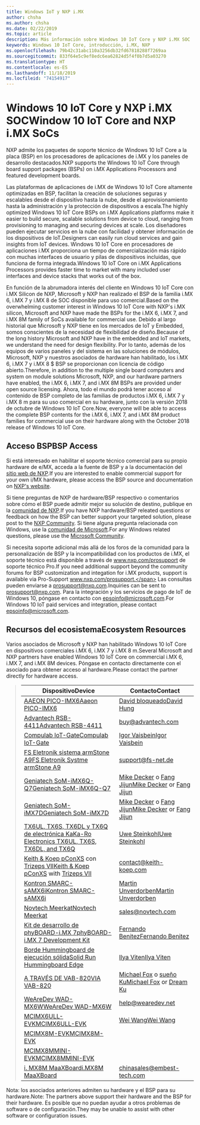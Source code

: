 ```yaml
---
title: Windows IoT y NXP i.MX
author: chsha
ms.author: chsha
ms.date: 02/22/2019
ms.topic: article
description: Más información sobre Windows 10 IoT Core y NXP i.MX SOC
keywords: Windows 10 IoT Core, introducción, i.MX, NXP
ms.openlocfilehash: 79b42c31abc110a3256db32fd67818288f7269aa
ms.sourcegitcommit: 833f64e5c9ef8edc6ea62824d5f4f0b7d5a03270
ms.translationtype: HT
ms.contentlocale: es-ES
ms.lasthandoff: 11/18/2019
ms.locfileid: "74154917"
---
```

# <a name="window-10-iot-core-and-nxp-imx-socs"></a><span data-ttu-id="003c4-104">Windows 10 IoT Core y NXP i.MX SOC</span><span class="sxs-lookup"><span data-stu-id="003c4-104">Window 10 IoT Core and NXP i.MX SoCs</span></span>

<span data-ttu-id="003c4-105">NXP admite los paquetes de soporte técnico de Windows 10 IoT Core a la placa (BSP) en los procesadores de aplicaciones de i.MX y los paneles de desarrollo destacados.</span><span class="sxs-lookup"><span data-stu-id="003c4-105">NXP supports the Windows 10 IoT Core through board support packages (BSPs) on i.MX Applications Processors and featured development boards.</span></span> 

<span data-ttu-id="003c4-106">Las plataformas de aplicaciones de i.MX de Windows 10 IoT Core altamente optimizadas en BSP, facilitan la creación de soluciones seguras y escalables desde el dispositivo hasta la nube, desde el aprovisionamiento hasta la administración y la protección de dispositivos a escala.</span><span class="sxs-lookup"><span data-stu-id="003c4-106">The highly optimized Windows 10 IoT Core BSPs on i.MX Applications platforms make it easier to build secure, scalable solutions from device to cloud, ranging from provisioning to managing and securing devices at scale.</span></span> <span data-ttu-id="003c4-107">Los diseñadores pueden ejecutar servicios en la nube con facilidad y obtener información de los dispositivos de IoT.</span><span class="sxs-lookup"><span data-stu-id="003c4-107">Designers can easily run cloud services and gain insights from IoT devices.</span></span> <span data-ttu-id="003c4-108">Windows 10 IoT Core en procesadores de aplicaciones i.MX proporciona un tiempo de comercialización más rápido con muchas interfaces de usuario y pilas de dispositivos incluidas, que funciona de forma integrada.</span><span class="sxs-lookup"><span data-stu-id="003c4-108">Windows 10 IoT Core on i.MX Applications Processors provides faster time to market with many included user interfaces and device stacks that works out of the box.</span></span>

<span data-ttu-id="003c4-109">En función de la abrumadora interés del cliente en Windows 10 IoT Core con i.MX Silicon de NXP, Microsoft y NXP han realizado el BSP de la familia i.MX 6, i.MX 7 y i.MX 8 de SOC disponible para uso comercial.</span><span class="sxs-lookup"><span data-stu-id="003c4-109">Based on the overwhelming customer interest in Windows 10 IoT Core with NXP's i.MX silicon, Microsoft and NXP have made the BSPs for the i.MX 6, i.MX 7, and i.MX 8M family of SoCs available for commercial use.</span></span> <span data-ttu-id="003c4-110">Debido al largo historial que Microsoft y NXP tiene en los mercados de IoT y Embedded, somos conscientes de la necesidad de flexibilidad de diseño.</span><span class="sxs-lookup"><span data-stu-id="003c4-110">Because of the long history Microsoft and NXP have in the embedded and IoT markets, we understand the need for design flexibility.</span></span> <span data-ttu-id="003c4-111">Por lo tanto, además de los equipos de varios paneles y del sistema en las soluciones de módulos, Microsoft, NXP y nuestros asociados de hardware han habilitado, los i.MX 6, i.MX 7 y i.MX 8 $ BSP se proporcionan con licencia de código abierto.</span><span class="sxs-lookup"><span data-stu-id="003c4-111">Therefore, in addition to the multiple single board computers and system on module solutions Microsoft, NXP, and our hardware partners have enabled, the i.MX 6, i.MX 7, and i.MX 8M BSPs are provided under open source licensing.</span></span> <span data-ttu-id="003c4-112">Ahora, todo el mundo podrá tener acceso al contenido de BSP completo de las familias de productos i.MX 6, i.MX 7 y i.MX 8 m para su uso comercial en su hardware, junto con la versión 2018 de octubre de Windows 10 IoT Core.</span><span class="sxs-lookup"><span data-stu-id="003c4-112">Now, everyone will be able to access the complete BSP contents for the i.MX 6, i.MX 7, and i.MX 8M product families for commercial use on their hardware along with the October 2018 release of Windows 10 IoT Core.</span></span>

## <a name="bsp-access"></a><span data-ttu-id="003c4-113">Acceso BSP</span><span class="sxs-lookup"><span data-stu-id="003c4-113">BSP Access</span></span>

<span data-ttu-id="003c4-114">Si está interesado en habilitar el soporte técnico comercial para su propio hardware de e/MX, acceda a la fuente de BSP y a la documentación del [sitio web de NXP](https://www.nxp.com/design/software/embedded-software/windows-10-iotIf-core-for-i.mx-applications-processors:IMXWIN10IOT).</span><span class="sxs-lookup"><span data-stu-id="003c4-114">If you are interested to enable commercial support for your own i/MX hardware, please access the BSP source and documentation on [NXP's website](https://www.nxp.com/design/software/embedded-software/windows-10-iotIf-core-for-i.mx-applications-processors:IMXWIN10IOT).</span></span> 

<span data-ttu-id="003c4-115">Si tiene preguntas de NXP de hardware/BSP respectivo o comentarios sobre cómo el BSP puede admitir mejor su solución de destino, publique en la [comunidad de NXP](https://community.nxp.com/community/imx/content?filterID=contentstatus%5Bpublished%5D%7Ecategory%5Bwindows%5D).</span><span class="sxs-lookup"><span data-stu-id="003c4-115">If you have NXP hardware/BSP releated questions or feedback on how the BSP can better support your targeted solution, please post to the [NXP Community](https://community.nxp.com/community/imx/content?filterID=contentstatus%5Bpublished%5D%7Ecategory%5Bwindows%5D).</span></span> <span data-ttu-id="003c4-116">Si tiene alguna pregunta relacionada con Windows, use la [comunidad de Microsoft](https://social.msdn.microsoft.com/forums/en-US/home?forum=WindowsIoT).</span><span class="sxs-lookup"><span data-stu-id="003c4-116">For any Windows related questions, please use the [Microsoft Community](https://social.msdn.microsoft.com/forums/en-US/home?forum=WindowsIoT).</span></span>

<span data-ttu-id="003c4-117">Si necesita soporte adicional más allá de los foros de la comunidad para la personalización de BSP y la incompatibilidad con los productos de i.MX, el soporte técnico está disponible a través de www.nxp.com/prosupport de soporte técnico Pro.</span><span class="sxs-lookup"><span data-stu-id="003c4-117">If you need additional support beyond the community forums for BSP customization and integation for i.MX products, support is available via Pro-Support www.nxp.com/prosupport.</span></span> <span data-ttu-id="003c4-118">Las consultas pueden enviarse a [prosupport@nxp.com](mailto:prosupport@nxp.com).</span><span class="sxs-lookup"><span data-stu-id="003c4-118">Inquiries can be sent to [prosupport@nxp.com](mailto:prosupport@nxp.com).</span></span> <span data-ttu-id="003c4-119">Para la integración y los servicios de pago de IoT de Windows 10, póngase en contacto con [epsoinfo@microsoft.com](mailto:epsoinfo@microsoft.com).</span><span class="sxs-lookup"><span data-stu-id="003c4-119">For Windows 10 IoT paid services and integration, please contact [epsoinfo@microsoft.com](mailto:epsoinfo@microsoft.com).</span></span>


## <a name="ecosystem-resources"></a><span data-ttu-id="003c4-120">Recursos del ecosistema</span><span class="sxs-lookup"><span data-stu-id="003c4-120">Ecosystem Resources</span></span>

<span data-ttu-id="003c4-121">Varios asociados de Microsoft y NXP han habilitado Windows 10 IoT Core en dispositivos comerciales i.MX 6, i.MX 7 y i.MX 8 m.</span><span class="sxs-lookup"><span data-stu-id="003c4-121">Several Microsoft and NXP partners have enabled Windows 10 IoT Core on commercial i.MX 6, i.MX 7, and i.MX 8M devices.</span></span> <span data-ttu-id="003c4-122">Póngase en contacto directamente con el asociado para obtener acceso al hardware.</span><span class="sxs-lookup"><span data-stu-id="003c4-122">Please contact the partner directly for hardware access.</span></span> 


> | <span data-ttu-id="003c4-123">Dispositivo</span><span class="sxs-lookup"><span data-stu-id="003c4-123">Device</span></span> | <span data-ttu-id="003c4-124">Contacto</span><span class="sxs-lookup"><span data-stu-id="003c4-124">Contact</span></span> |
> |-------|------|
> | [<span data-ttu-id="003c4-125">AAEON PICO-IMX6</span><span class="sxs-lookup"><span data-stu-id="003c4-125">Aaeon PICO-IMX6</span></span>](https://www.aaeon.com/en/p/pico-itx-boards-pico-imx6/) | [<span data-ttu-id="003c4-126">David bloqueado</span><span class="sxs-lookup"><span data-stu-id="003c4-126">David Hung</span></span>](mailto:davidhung@aaeon.com.tw) |
> | [<span data-ttu-id="003c4-127">Advantech RSB-4411</span><span class="sxs-lookup"><span data-stu-id="003c4-127">Advantech RSB-4411</span></span>](http://www.advantech.com/products/single_board_computer/rsb-4411/mod_d3901250-b0a0-4a5f-9762-b26fa0c36858) | [buy@advantech.com](mailto:buy@advantech.com) |
> | [<span data-ttu-id="003c4-128">Compulab IoT-Gate</span><span class="sxs-lookup"><span data-stu-id="003c4-128">Compulab IoT-Gate</span></span>](https://www.compulab.com/products/iot-gateways/iot-gate-imx7-nxp-i-mx-7-internet-of-things-gateway/) | [<span data-ttu-id="003c4-129">Igor Vaisbein</span><span class="sxs-lookup"><span data-stu-id="003c4-129">Igor Vaisbein</span></span>](mailto:igor@compulab.co.il) | 
> | [<span data-ttu-id="003c4-130">FS Eletronik sistema armStone A9</span><span class="sxs-lookup"><span data-stu-id="003c4-130">FS Eletronik Systme armStone A9</span></span>](https://www.fs-net.de/en/products/armstone/armstonea9/) | [support@fs-net.de](mailto:support@fs-net.de) |
> | [<span data-ttu-id="003c4-131">Geniatech SoM-iMX6Q-Q7</span><span class="sxs-lookup"><span data-stu-id="003c4-131">Geniatech SoM-iMX6Q-Q7</span></span>](https://www.geniatech.com/product/som-imx6q-q7/) | <span data-ttu-id="003c4-132">[Mike Decker](mailto:mike.decker@geniatech.com) o [Fang Jijun](mailto:Fjj@geniatech.com)</span><span class="sxs-lookup"><span data-stu-id="003c4-132">[Mike Decker](mailto:mike.decker@geniatech.com) or [Fang Jijun](mailto:Fjj@geniatech.com)</span></span> |
> | [<span data-ttu-id="003c4-133">Geniatech SoM-iMX7D</span><span class="sxs-lookup"><span data-stu-id="003c4-133">Geniatech SoM-iMX7D</span></span>](https://www.geniatech.com/product/som-imx7d/) | <span data-ttu-id="003c4-134">[Mike Decker](mailto:mike.decker@geniatech.com) o [Fang Jijun](mailto:Fjj@geniatech.com)</span><span class="sxs-lookup"><span data-stu-id="003c4-134">[Mike Decker](mailto:mike.decker@geniatech.com) or [Fang Jijun](mailto:Fjj@geniatech.com)</span></span> |
> | [<span data-ttu-id="003c4-135">TX6UL, TX6S, TX6DL y TX6Q de electrónica Ka</span><span class="sxs-lookup"><span data-stu-id="003c4-135">Ka-Ro Electronics TX6UL, TX6S, TX6DL, and TX6Q</span></span>](https://www.karo-electronics.de/tx-standard.html?&L=1) | [<span data-ttu-id="003c4-136">Uwe Steinkohl</span><span class="sxs-lookup"><span data-stu-id="003c4-136">Uwe Steinkohl</span></span>](mailto:us@karo-electronics.de) |
> | <span data-ttu-id="003c4-137">[Keith & Koep pConXS](https://keith-koep.com/de/produkte/produkte-baseboards/pconxs-baseboard-vollausstattung-technische-daten/) con [Trizeps VII](https://keith-koep.com/de/produkte/produkte-trizeps/trizeps-vii-technische-daten-imx6/)</span><span class="sxs-lookup"><span data-stu-id="003c4-137">[Keith & Koep pConXS](https://keith-koep.com/de/produkte/produkte-baseboards/pconxs-baseboard-vollausstattung-technische-daten/) with [Trizeps VII](https://keith-koep.com/de/produkte/produkte-trizeps/trizeps-vii-technische-daten-imx6/)</span></span> | [contact@keith-koep.com](mailto:contact@keith-koep.com) |
> | [<span data-ttu-id="003c4-138">Kontron SMARC-sAMX6i</span><span class="sxs-lookup"><span data-stu-id="003c4-138">Kontron SMARC-sAMX6i</span></span>](https://www.kontron.com/products/boards-and-standard-form-factors/smarc/smarc-samx6i.html) | [<span data-ttu-id="003c4-139">Martin Unverdorben</span><span class="sxs-lookup"><span data-stu-id="003c4-139">Martin Unverdorben</span></span>](mailto:martin.unverdorben@kontron.com) |
> | [<span data-ttu-id="003c4-140">Novtech Meerkat</span><span class="sxs-lookup"><span data-stu-id="003c4-140">Novtech Meerkat</span></span>](http://novtech.com/products/meerkat96.html) | [sales@novtech.com](mailto:sales@novtech.com) |
> | [<span data-ttu-id="003c4-141">Kit de desarrollo de phyBOARD-i.MX 7</span><span class="sxs-lookup"><span data-stu-id="003c4-141">phyBOARD-i.MX 7 Development Kit</span></span>](https://phytec.com/product/phyboard-imx7-development-kit/) | [<span data-ttu-id="003c4-142">Fernando Benitez</span><span class="sxs-lookup"><span data-stu-id="003c4-142">Fernando Benitez</span></span>](mailto:sales@phytec.com) |
> | [<span data-ttu-id="003c4-143">Borde Hummingboard de ejecución sólida</span><span class="sxs-lookup"><span data-stu-id="003c4-143">Solid Run Hummingboard Edge</span></span>](https://www.solid-run.com/imx6-win-10-iot-core/) | [<span data-ttu-id="003c4-144">Ilya Viten</span><span class="sxs-lookup"><span data-stu-id="003c4-144">Ilya Viten</span></span>](mailto:ilya@solid-run.com) |
> | [<span data-ttu-id="003c4-145">A TRAVÉS DE VAB-820</span><span class="sxs-lookup"><span data-stu-id="003c4-145">VIA VAB-820</span></span>](https://www.viaembeddedstore.com/shop/boards/vab-820/) | <span data-ttu-id="003c4-146">[Michael Fox](mailto:MichaelFox@via.com.tw) o [sueño Ku](mailto:dreamku@via.com.tw)</span><span class="sxs-lookup"><span data-stu-id="003c4-146">[Michael Fox](mailto:MichaelFox@via.com.tw) or [Dream Ku](mailto:dreamku@via.com.tw)</span></span> |
> | [<span data-ttu-id="003c4-147">WeAreDev WAD-MX6W</span><span class="sxs-lookup"><span data-stu-id="003c4-147">WeAreDev WAD-MX6W</span></span>](http://www.wearedev.net/?mod=wadmx6w) | [help@wearedev.net](mailto:help@wearedev.net) |
> | [<span data-ttu-id="003c4-148">MCIMX6ULL-EVK</span><span class="sxs-lookup"><span data-stu-id="003c4-148">MCIMX6ULL-EVK</span></span>](https://www.nxp.com/products/processors-and-microcontrollers/arm-based-processors-and-mcus/i.mx-applications-processors/i.mx-6-processors/evaluation-kit-for-the-i.mx-6ull-and-6ulz-applications-processor:MCIMX6ULL-EVK) | [<span data-ttu-id="003c4-149">Wei Wang</span><span class="sxs-lookup"><span data-stu-id="003c4-149">Wei Wang</span></span>](mailto:Wei.A.Wang@nxp.com) |
> | [<span data-ttu-id="003c4-150">MCIMX8M-EVK</span><span class="sxs-lookup"><span data-stu-id="003c4-150">MCIMX8M-EVK</span></span>](https://www.nxp.com/support/developer-resources/software-development-tools/i.mx-developer-resources/evaluation-kit-for-the-i.mx-8m-applications-processor:MCIMX8M-EVK) |  |
> | [<span data-ttu-id="003c4-151">MCIMX8MMINI-EVK</span><span class="sxs-lookup"><span data-stu-id="003c4-151">MCIMX8MMINI-EVK</span></span>](http://www.nxp.com/imx8mminievk) | []() |
> | [<span data-ttu-id="003c4-152">i. MX8M MaaXBoard</span><span class="sxs-lookup"><span data-stu-id="003c4-152">i.MX8M MaaXBoard</span></span>](http://www.embest-tech.com/prod_view.aspx?TypeId=117&Id=388&Fid=t3:117:3) | [chinasales@embest-tech.com](mailto:chinasales@embest-tech.com) |

<span data-ttu-id="003c4-153">Nota: los asociados anteriores admiten su hardware y el BSP para su hardware.</span><span class="sxs-lookup"><span data-stu-id="003c4-153">Note: The partners above support their hardware and the BSP for their hardware.</span></span> <span data-ttu-id="003c4-154">Es posible que no puedan ayudar a otros problemas de software o de configuración.</span><span class="sxs-lookup"><span data-stu-id="003c4-154">They may be unable to assist with other software or configuration issues.</span></span>

